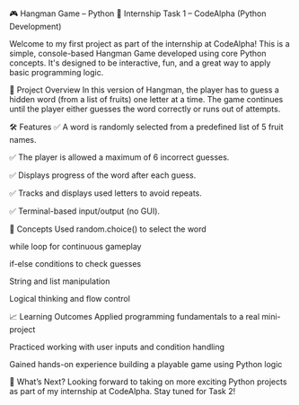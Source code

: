 🎮 Hangman Game – Python 🐍
Internship Task 1 – CodeAlpha (Python Development)

Welcome to my first project as part of the internship at CodeAlpha! This is a simple, console-based Hangman Game developed using core Python concepts. It's designed to be interactive, fun, and a great way to apply basic programming logic.

📌 Project Overview
In this version of Hangman, the player has to guess a hidden word (from a list of fruits) one letter at a time. The game continues until the player either guesses the word correctly or runs out of attempts.

🛠️ Features
✅ A word is randomly selected from a predefined list of 5 fruit names.

✅ The player is allowed a maximum of 6 incorrect guesses.

✅ Displays progress of the word after each guess.

✅ Tracks and displays used letters to avoid repeats.

✅ Terminal-based input/output (no GUI).

🧠 Concepts Used
random.choice() to select the word

while loop for continuous gameplay

if-else conditions to check guesses

String and list manipulation

Logical thinking and flow control

📈 Learning Outcomes
Applied programming fundamentals to a real mini-project

Practiced working with user inputs and condition handling

Gained hands-on experience building a playable game using Python logic

🚀 What’s Next?
Looking forward to taking on more exciting Python projects as part of my internship at CodeAlpha. Stay tuned for Task 2!
